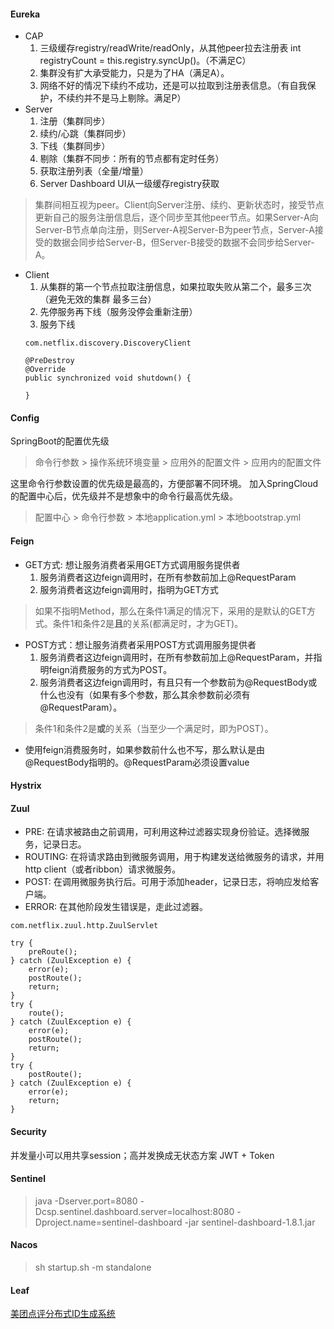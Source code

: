#### Eureka
- CAP
    1. 三级缓存registry/readWrite/readOnly，从其他peer拉去注册表 int registryCount = this.registry.syncUp()。（不满足C）
    2. 集群没有扩大承受能力，只是为了HA（满足A）。
    3. 网络不好的情况下续约不成功，还是可以拉取到注册表信息。（有自我保护，不续约并不是马上剔除。满足P）
- Server
    1. 注册（集群同步）
    2. 续约/心跳（集群同步）
    3. 下线（集群同步）
    4. 剔除（集群不同步：所有的节点都有定时任务）
    5. 获取注册列表（全量/增量）
    6. Server Dashboard UI从一级缓存registry获取
> 集群间相互视为peer。Client向Server注册、续约、更新状态时，接受节点更新自己的服务注册信息后，逐个同步至其他peer节点。如果Server-A向Server-B节点单向注册，则Server-A视Server-B为peer节点，Server-A接受的数据会同步给Server-B，但Server-B接受的数据不会同步给Server-A。
- Client
    1. 从集群的第一个节点拉取注册信息，如果拉取失败从第二个，最多三次（避免无效的集群 最多三台）
    2. 先停服务再下线（服务没停会重新注册）
    3. 服务下线
    ```
    com.netflix.discovery.DiscoveryClient
    
    @PreDestroy
    @Override
    public synchronized void shutdown() {
        
    }
    ```
#### Config
SpringBoot的配置优先级
> 命令行参数 > 操作系统环境变量 > 应用外的配置文件 > 应用内的配置文件

这里命令行参数设置的优先级是最高的，方便部署不同环境。
加入SpringCloud的配置中心后，优先级并不是想象中的命令行最高优先级。

> 配置中心 > 命令行参数 > 本地application.yml > 本地bootstrap.yml
#### Feign
- GET方式: 想让服务消费者采用GET方式调用服务提供者
    1. 服务消费者这边feign调用时，在所有参数前加上@RequestParam
    2. 服务消费者这边feign调用时，指明为GET方式
> 如果不指明Method，那么在条件1满足的情况下，采用的是默认的GET方式。条件1和条件2是**且**的关系(都满足时，才为GET)。

- POST方式：想让服务消费者采用POST方式调用服务提供者
    1. 服务消费者这边feign调用时，在所有参数前加上@RequestParam，并指明feign消费服务的方式为POST。
    2. 服务消费者这边feign调用时，有且只有一个参数前为@RequestBody或什么也没有（如果有多个参数，那么其余参数前必须有@RequestParam）。
> 条件1和条件2是**或**的关系（当至少一个满足时，即为POST）。
- 使用feign消费服务时，如果参数前什么也不写，那么默认是由@RequestBody指明的。@RequestParam必须设置value
#### Hystrix
#### Zuul
- PRE: 在请求被路由之前调用，可利用这种过滤器实现身份验证。选择微服务，记录日志。
- ROUTING: 在将请求路由到微服务调用，用于构建发送给微服务的请求，并用http client（或者ribbon）请求微服务。
- POST: 在调用微服务执行后。可用于添加header，记录日志，将响应发给客户端。
- ERROR: 在其他阶段发生错误是，走此过滤器。
```
com.netflix.zuul.http.ZuulServlet

try {
    preRoute();
} catch (ZuulException e) {
    error(e);
    postRoute();
    return;
}
try {
    route();
} catch (ZuulException e) {
    error(e);
    postRoute();
    return;
}
try {
    postRoute();
} catch (ZuulException e) {
    error(e);
    return;
}
```
#### Security
并发量小可以用共享session；高并发换成无状态方案 JWT + Token

#### Sentinel
> java -Dserver.port=8080 -Dcsp.sentinel.dashboard.server=localhost:8080 -Dproject.name=sentinel-dashboard -jar sentinel-dashboard-1.8.1.jar
#### Nacos
> sh startup.sh -m standalone

#### Leaf
[美团点评分布式ID生成系统](https://tech.meituan.com/2017/04/21/mt-leaf.html)
